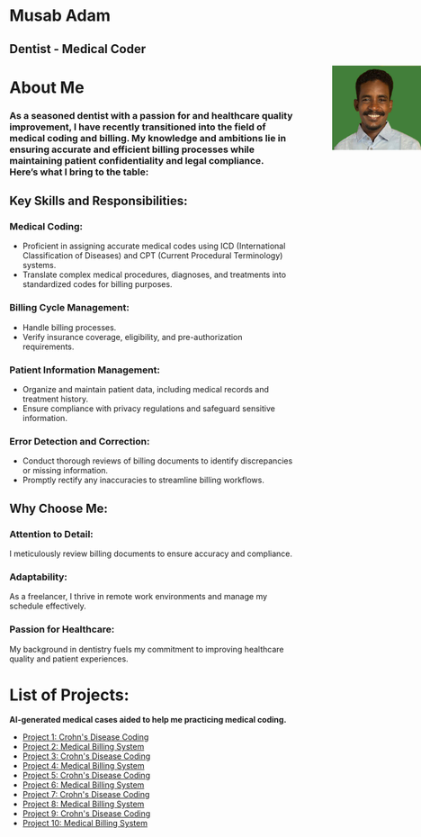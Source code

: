# Musab Adam
## Dentist - Medical Coder

<div style="position: absolute; top: -1; right: 0;">
<img src="dalash.jpg" alt="Profile Photo" style="height: 150px;">
</div>

# About Me
### 	As a seasoned dentist with a passion for and healthcare quality improvement, I have recently transitioned into the field of medical coding and billing. My knowledge and ambitions lie in ensuring accurate and efficient billing processes while maintaining patient confidentiality and legal compliance. Here’s what I bring to the table: 

## Key Skills and Responsibilities: 
### Medical Coding: 
- Proficient in assigning accurate medical codes using ICD (International Classification of Diseases) and CPT (Current Procedural Terminology) systems. 
- Translate complex medical procedures, diagnoses, and treatments into standardized codes for billing purposes. 

### Billing Cycle Management: 
- Handle billing processes. 
- Verify insurance coverage, eligibility, and pre-authorization requirements.
 
### Patient Information Management: 
- Organize and maintain patient data, including medical records and treatment history. 
- Ensure compliance with privacy regulations and safeguard sensitive information.
  
### Error Detection and Correction: 
- Conduct thorough reviews of billing documents to identify discrepancies or missing information. 
- Promptly rectify any inaccuracies to streamline billing workflows. 

## Why Choose Me: 
### Attention to Detail: 
I meticulously review billing documents to ensure accuracy and compliance.
 
### Adaptability: 
As a freelancer, I thrive in remote work environments and manage my schedule effectively.
 
### Passion for Healthcare: 
My background in dentistry fuels my commitment to improving healthcare quality and patient experiences.
 

# List of Projects:
**AI-generated medical cases aided to help me practicing medical coding.**
- [Project 1: Crohn's Disease Coding](project1.md)
- [Project 2: Medical Billing System](project2.md)
- [Project 3: Crohn's Disease Coding](project3.md)
- [Project 4: Medical Billing System](project4.md)
- [Project 5: Crohn's Disease Coding](project5.md)
- [Project 6: Medical Billing System](project6.md)
- [Project 7: Crohn's Disease Coding](project7.md)
- [Project 8: Medical Billing System](project8.md)
- [Project 9: Crohn's Disease Coding](project9.md)
- [Project 10: Medical Billing System](project10.md)

